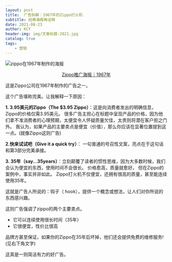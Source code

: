 ```yaml
---
layout: post
title:  广告拆解：1967年的Zippo打火机
subtitle: 经典海报再诠释
date: 2021-08-23
author: KCY
header-img: img/文章标题-2021.jpg
catalog: true
tags:
    - 营销
---
```


![zippo在1967年制作的海报 ](https://i.loli.net/2021/08/23/fo3eRU1vP8rmCVt.png)
<center> <u>Zippo推广海报｜1967年</u> </center>

这是Zippo公司在1967年制作的广告之一。 

这个广告堪称完美。让我解释一下原因： 

**1. 3.95美元的Zippo（The $3.95 Zippo）**：这是向消费者发出的明确信息，Zippo的价格仅需3.95美元。 很多广告主担心在标题中呈现产品的价格，因为他们拿不准消费者的心理预期，太便宜令人怀疑质量欠佳，太贵则将潜在客户拒之门外。 我认为，如果产品的主要卖点是便宜（价值），那么你应该在显著位置提到这一点。(就像Zippo这则广告) 

**2.快来试试吧（Give it a quick try）**： 一句普通的号召性文案，亮点在于这句话和第3部分完美承接。 

**3. 35年（say...35years）**：立刻颠覆了读者的惯性思维，因为大多数时候，我们会认为便宜的东西，使用时间不会很长。 价格愈高，质量就愈好。 但在Zippo的案例中，事实并非如此。 Zippo打火机不仅便宜，还拥有很高的质量，甚至能连续使用35年。 

这就是广告人所说的：钩子（ hook），提供一个概念或想法，让人们对你所说的东西感兴趣。 

这则广告强调了zippo的两个主要卖点。 

- 它可以连续使用很长时间（35年）
- 它很便宜，性价比很高

品牌方甚至保证，如果你的Zippo在35年后坏掉，他们还会提供免费的维修服务! (见右下角文字) 

这真是一则简洁有力的好广告。

